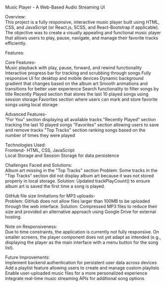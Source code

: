Music Player - A Web-Based Audio Streaming UI


Overview: <br>
This project is a fully responsive, interactive music player built using HTML, CSS, and JavaScript (or React.js, SCSS, and React-Bootstrap if applicable). The objective was to create a visually appealing and functional music player that allows users to play, pause, navigate, and manage their favorite tracks efficiently.


Features:<br>

Core Features-<br>
Music playback with play, pause, forward, and rewind functionality
Interactive progress bar for tracking and scrubbing through songs
Fully responsive UI for desktop and mobile devices
Dynamic background gradient that changes based on the album art
Smooth animations and transitions for better user experience
Search functionality to filter songs by title
Recently Played section that stores the last 10 played songs using session storage
Favorites section where users can mark and store favorite songs using local storage

Advanced Features-<br>
"For You" section displaying all available tracks
"Recently Played" section tracking the last 10 played songs
"Favorites" section allowing users to save and remove tracks
"Top Tracks" section ranking songs based on the number of times they were played


Technologies Used:<br>
Frontend-
HTML, CSS, JavaScript<br>
Local Storage and Session Storage for data persistence


Challenges Faced and Solutions: <br>
Album art missing in the "Top Tracks" section
Problem: Some tracks in the "Top Tracks" section did not display album art because it was not stored properly in local storage.
Solution: Updated trackPlayCount() to ensure album art is saved the first time a song is played.

GitHub file size limitations for MP3 uploads- <br>
Problem: GitHub does not allow files larger than 100MB to be uploaded through the web interface.
Solution: Compressed MP3 files to reduce their size and provided an alternative approach using Google Drive for external hosting.


Note on Responsiveness: <br>
Due to time constraints, the application is currently not fully responsive. On smaller screens, the player component does not yet adapt as intended (e.g., displaying the player as the main interface with a menu button for the song list).


Future Improvements: <br>
Implement backend authentication for persistent user data across devices
Add a playlist feature allowing users to create and manage custom playlists
Enable user-uploaded music files for a more personalized experience
Integrate real-time music streaming APIs for additional song options
